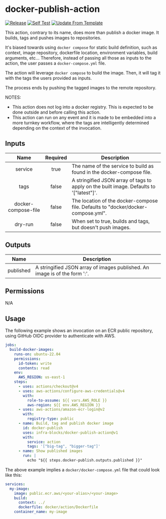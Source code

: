 # docker-publish-action
[![Release](https://github.com/infra-blocks/docker-publish-action/actions/workflows/release.yml/badge.svg)](https://github.com/infra-blocks/docker-publish-action/actions/workflows/release.yml)
[![Self Test](https://github.com/infra-blocks/docker-publish-action/actions/workflows/self-test.yml/badge.svg)](https://github.com/infra-blocks/docker-publish-action/actions/workflows/self-test.yml)
[![Update From Template](https://github.com/infra-blocks/docker-publish-action/actions/workflows/update-from-template.yml/badge.svg)](https://github.com/infra-blocks/docker-publish-action/actions/workflows/update-from-template.yml)

This action, contrary to its name, does more than publish a docker image. It builds, tags and pushes images to
repositories.

It's biased towards using `docker compose` for static build definition, such as context, image repository,
dockerfile location, environment variables, build arguments, etc... Therefore, instead of passing all those as inputs
to the action, the user passes a `docker-compose.yml` file.

The action will leverage `docker compose` to build the image. Then, it will tag it with the tags the users provided
as inputs.

The process ends by pushing the tagged images to the remote repository.

NOTES:
- This action does not log into a docker registry. This is expected to be done outside and before calling this
action.
- This action can run on any event and it is made to be embedded into a more turnkey workflow, where the tags
are intelligently determined depending on the context of the invocation.

## Inputs

|        Name         | Required | Description                                                                             |
|:-------------------:|:--------:|-----------------------------------------------------------------------------------------|
|       service       |   true   | The name of the service to build as found in the docker-compose file.                   |
|        tags         |  false   | A stringified JSON array of tags to apply on the built image. Defaults to '["latest"]'. |
| docker-compose-file |  false   | The location of the docker-compose file. Defaults to "docker/docker-compose.yml".       |
|       dry-run       |  false   | When set to true, builds and tags, but doesn't push images.                             |

## Outputs

|   Name    | Description                                                                           |
|:---------:|---------------------------------------------------------------------------------------|
| published | A stringified JSON array of images published. An image is of the form '<repo>:<tag>'. |

## Permissions

N/A

## Usage

The following example shows an invocation on an ECR public repository, using GitHub OIDC provider to authenticate
with AWS.

```yaml
jobs:
  build-docker-images:
    runs-on: ubuntu-22.04
    permissions:
      id-token: write
      contents: read
    env:
      AWS_REGION: us-east-1
    steps:
      - uses: actions/checkout@v4
      - uses: aws-actions/configure-aws-credentials@v4
        with:
          role-to-assume: ${{ vars.AWS_ROLE }}
          aws-region: ${{ env.AWS_REGION }}
      - uses: aws-actions/amazon-ecr-login@v2
        with:
          registry-type: public
      - name: Build, tag and publish docker image
        id: docker-publish
        uses: infra-blocks/docker-publish-action@v1
        with:
          service: action
          tags: '["big-tag", "bigger-tag"]'
      - name: Show published images
        run: |
          echo "${{ steps.docker-publish.outputs.published }}"
```

The above example implies a `docker/docker-compose.yml` file that could look like this:
```yaml
services:
  my-image:
    image: public.ecr.aws/<your-alias>/<your-image>
    build:
      context: ../
      dockerfile: docker/action/Dockerfile
    container_name: my-image
```
